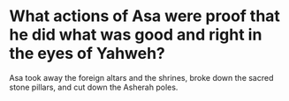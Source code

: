 # What actions of Asa were proof that he did what was good and right in the eyes of Yahweh?

Asa took away the foreign altars and the shrines, broke down the sacred stone pillars, and cut down the Asherah poles.
